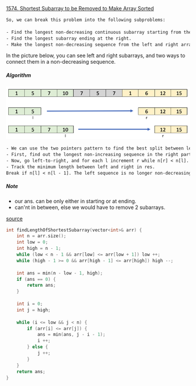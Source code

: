 [1574. Shortest Subarray to be Removed to Make Array Sorted](https://leetcode.com/problems/shortest-subarray-to-be-removed-to-make-array-sorted/)

```txt
So, we can break this problem into the following subproblems:

- Find the longest non-decreasing continuous subarray starting from the left.
- Find the longest subarray ending at the right.
- Make the longest non-decreasing sequence from the left and right array.
```

In the picture below, you can see left and right subarrays, and two ways to connect them in a non-decreasing sequence.

##### Algorithm

<img src="../../assets/shortest_subarray_remove.png" />

```txt
- We can use the two pointers pattern to find the best split between left and right subarrays:
- First, find out the longest non-increasing sequence in the right part of the array. r will point to the first element of that sequence.
- Now, go left-to-right, and for each l increment r while n[r] < n[l].
- Track the minimum length between left and right in res.
Break if n[l] < n[l - 1]. The left sequence is no longer non-decreasing.

```

##### Note

- our ans. can be only either in starting or at ending.
- can'nt in between, else we would have to remove 2 subarrays.

[source](<https://leetcode.com/problems/shortest-subarray-to-be-removed-to-make-array-sorted/discuss/833271/C%2B%2B-with-picture-O(n)>)

```cpp
int findLengthOfShortestSubarray(vector<int>& arr) {
    int n = arr.size();
    int low = 0;
    int high = n - 1;
    while (low < n - 1 && arr[low] <= arr[low + 1]) low ++;
    while (high - 1 >= 0 && arr[high - 1] <= arr[high]) high --;

    int ans = min(n - low - 1, high);
    if (ans == 0) {
        return ans;
    }

    int i = 0;
    int j = high;

    while (i <= low && j < n) {
        if (arr[i] <= arr[j]) {
            ans = min(ans, j - i - 1);
            i ++;
        } else {
            j ++;
        }
    }
    return ans;
}
```
